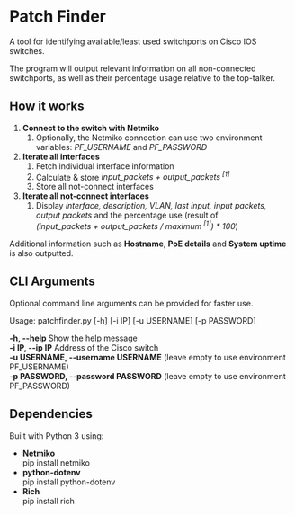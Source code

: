 # Patch Finder

A tool for identifying available/least used switchports on Cisco IOS switches.

The program will output relevant information on all non-connected switchports, as well as their percentage usage relative to the top-talker.

## How it works

1. **Connect to the switch with Netmiko**
    1. Optionally, the Netmiko connection can use two environment variables: <i>PF_USERNAME</i> and <i>PF_PASSWORD</i> 
2. **Iterate all interfaces**
    1. Fetch individual interface information
    2. Calculate & store <i>input_packets + output_packets<sup> [1]</sup></i>
    3. Store all not-connect interfaces
3. **Iterate all not-connect interfaces**
    1. Display *interface, description, VLAN, last input, input packets, output packets* and the percentage use (result of<br><i>(input_packets + output_packets / maximum<sup> [1]</sup>) * 100</i>)

Additional information such as **Hostname**, **PoE details** and **System uptime** is also outputted.

## CLI Arguments

Optional command line arguments can be provided for faster use.

Usage: patchfinder.py [-h] [-i IP] [-u USERNAME] [-p PASSWORD]

<b>-h, --help</b> 
Show the help message      
<b>-i IP, --ip IP</b>
Address of the Cisco switch        
<b>-u USERNAME, --username USERNAME</b>
(leave empty to use environment PF_USERNAME)    
<b>-p PASSWORD, --password PASSWORD</b>
(leave empty to use environment PF_PASSWORD) 

## Dependencies

Built with Python 3 using:

- **Netmiko** <br>pip install netmiko
- **python-dotenv**<br>pip install python-dotenv
- **Rich**<br>pip install rich
